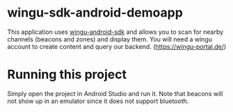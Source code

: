 # wingu-sdk-android-demoapp

This application uses [wingu-android-sdk](https://github.com/Speicher210/wingu-android-sdk)
and allows you to scan for nearby channels (beacons and zones) and display them.
You will need a wingu account to create content and query our backend. (https://wingu-portal.de/)

# Running this project

Simply open the project in Android Studio and run it. Note that beacons will not show up
in an emulator since it does not support bluetooth.
